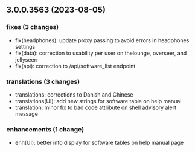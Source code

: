 ## 3.0.0.3563 (2023-08-05)

### fixes (3 changes)

- fix(headphones): update proxy passing to avoid errors in headphones settings
- fix(data): correction to usability per user on thelounge, overseer, and jellyseerr
- fix(api): correction to /api/software_list endpoint

### translations (3 changes)

- translations: corrections to Danish and Chinese 
- translations(UI): add new strings for software table on help manual
- translation: minor fix to bad code attribute on shell advisory alert message

### enhancements (1 change)

- enh(UI): better info display for software tables on help manual page 
